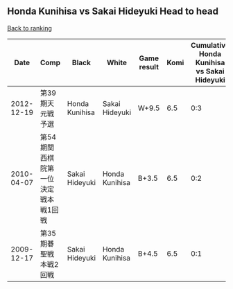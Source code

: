 ## Honda Kunihisa vs Sakai Hideyuki Head to head

[Back to ranking](../../index.md)




| **Date** | **Comp** | **Black** | **White** | **Game result** | **Komi** | **Cumulative Honda Kunihisa vs Sakai Hideyuki** | **Honda Kunihisa streak** | **Sakai Hideyuki streak** | 
| --- | --- | --- | --- | --- | --- | --- | --- | --- |
| 2012-12-19 | 第39期天元戦予選 | Honda Kunihisa | Sakai Hideyuki | W+9.5 | 6.5 | 0:3 | 0 | 3 | 
| 2010-04-07 | 第54期関西棋院第一位決定戦本戦1回戦 | Sakai Hideyuki | Honda Kunihisa | B+3.5 | 6.5 | 0:2 | 0 | 2 | 
| 2009-12-17 | 第35期碁聖戦本戦2回戦 | Sakai Hideyuki | Honda Kunihisa | B+4.5 | 6.5 | 0:1 | 0 | 1 |




